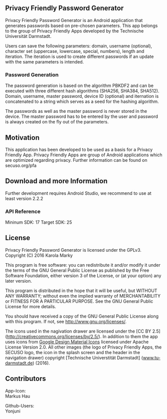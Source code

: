 ## Privacy Friendly Password Generator

Privacy Friendly Password Generator is an Android application that generates passwords based on pre-chosen parameters.
This app belongs to the group of Privacy Friendly Apps developed by the Technische Universität Darmstadt. <br />

Users can save the following parameters: domain, username (optional), character set (uppercase, lowercase, special, numbers), length and iteration. The iteration is used to create different passwords if an update with the same parameters is intended.  <br />

### Password Generation

The password generation is based on the algorithm PBKDF2 and can be executed with three different hash algorithms (SHA256, SHA384, SHA512). <br />
Domain, username, master password, device ID (optional) and iternation is concatenated to a string which serves as a seed for the hashing algorithm. <br />

The passwords as well as the master password is never stored in the device. The master password has to be entered by the user and password is always created on the fly out of the parameters. 

## Motivation

This application has been developed to be used as a basis for a Privacy Friendly App. Privacy Friendly Apps are group of Android applications which are optimized regarding privacy. Further information can be found on secuso.org/pfa

## Download and more Information

Further development requires Android Studio, we recommend to use at least version 2.2.2
 
### API Reference

Mininum SDK: 17
Target SDK: 25 

## License

Privacy Friendly Password Generator is licensed under the GPLv3.
Copyright (C) 2016  Karola Marky

This program is free software: you can redistribute it and/or modify
it under the terms of the GNU General Public License as published by
the Free Software Foundation, either version 3 of the License, or
(at your option) any later version.

This program is distributed in the hope that it will be useful,
but WITHOUT ANY WARRANTY; without even the implied warranty of
MERCHANTABILITY or FITNESS FOR A PARTICULAR PURPOSE.  See the
GNU General Public License for more details.

You should have received a copy of the GNU General Public License
along with this program. If not, see <http://www.gnu.org/licenses/>.

The icons used in the nagivation drawer are licensed under the [CC BY 2.5] (http://creativecommons.org/licenses/by/2.5/). In addition to them the app uses icons from [Google Design Material Icons](https://design.google.com/icons/index.html) licensed under Apache License Version 2.0. All other images (the logo of Privacy Friendly Apps, the SECUSO logo, the icon in the splash screen and the header in the navigation drawer) copyright [Technische Universtität Darmstadt] (www.tu-darmstadt.de) (2016).

## Contributors

App-Icon: <br />
Markus Hau<br />

Github-Users: <br />
Yonjuni





